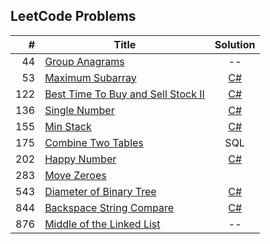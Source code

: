 ## LeetCode Problems

| # | Title | Solution | 
| ------: | ------ | :------: |
|44| [Group Anagrams](https://leetcode.com/problems/group-anagrams)|--| 
|53| [Maximum Subarray](https://leetcode.com/problems/maximum-subarray)| [C#](https://github.com/jmartinezcode/leetcode/blob/master/csharp/Maximum%20Subarray.cs) |
|122| [Best Time To Buy and Sell Stock II](https://leetcode.com/problems/best-time-to-buy-and-sell-stock-ii) | [C#](https://github.com/jmartinezcode/leetcode/blob/master/csharp/Best%20Time%20to%20Buy%20and%20Sell%20Stock%20II.cs)|
|136| [Single Number](https://leetcode.com/problems/single-number) | [C#](https://github.com/jmartinezcode/leetcode/blob/master/csharp/Single%20Number.cs)
|155| [Min Stack](https://leetcode.com/problems/min-stack/) | [C#](https://github.com/jmartinezcode/leetcode/blob/master/csharp/Min%20Stack.cs)
|175| [Combine Two Tables](https://leetcode.com/problems/combine-two-tables) | SQL|
|202| [Happy Number](https://leetcode.com/problems/happy-number) | [C#](https://github.com/jmartinezcode/leetcode/blob/master/csharp/Happy%20Number.cs)
|283| [Move Zeroes](https://leetcode.com/problems/move-zeroes)
|543| [Diameter of Binary Tree](https://leetcode.com/problems/diameter-of-binary-tree/) | [C#](https://github.com/jmartinezcode/leetcode/blob/master/csharp/Diameter%20of%20Binary%20Tree.cs)
|844| [Backspace String Compare](https://leetcode.com/problems/backspace-string-compare/) | [C#](https://github.com/jmartinezcode/leetcode/blob/master/csharp/Backspace%20String%20Compare.cs) |
|876| [Middle of the Linked List](https://leetcode.com/problems/middle-of-the-linked-list)|--|
